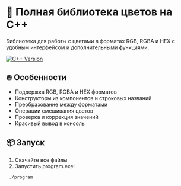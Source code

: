 # 🌈 Полная библиотека цветов на C++

Библиотека для работы с цветами в форматах RGB, RGBA и HEX с удобным интерфейсом и дополнительными функциями.

[![C++ Version](https://img.shields.io/badge/C++-11%2F17%2F20-blue.svg)](https://en.cppreference.com/)

## 🔥 Особенности

- Поддержка RGB, RGBA и HEX форматов
- Конструкторы из компонентов и строковых названий
- Преобразование между форматами
- Операции смешивания цветов
- Проверка и коррекция значений
- Красивый вывод в консоль

## 📦 Запуск

1. Скачайте все файлы
2. Запустить program.exe:
   
```bash
 ./program
